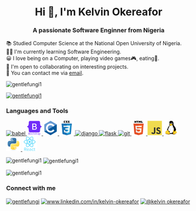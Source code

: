 <!-- Introduction -->

<h1 align="center">Hi 👋, I'm Kelvin Okereafor</h1>
<h3 align="center">A passionate Software Enginner from Nigeria</h3>


📚 Studied Computer Science at the National Open University of Nigeria.<br />
👩‍💻 I'm currently learning Software Engineering.<br />
😀 I love being on a Computer, playing video games🎮, eating🍛.<br />
💬  I'm open to collaborating on interesting projects.<br />
📧 You can contact me via [email](getokereafor@gmail.com).<br />

<!-- My github stats -->
<p align="left"> <img src="https://komarev.com/ghpvc/?username=gentlefungi1&label=Profile%20views&color=0e75b6&style=flat" alt="gentlefungi1" /> </p>

<p align="left"> <a href="https://github.com/ryo-ma/github-profile-trophy"><img src="https://github-profile-trophy.vercel.app/?username=gentlefungi1" alt="gentlefungi1" /></a> </p>

<h3 align="left">Languages and Tools</h3>
<p align="left"> <a href="https://babeljs.io/" target="_blank" rel="noreferrer"> <img src="https://www.vectorlogo.zone/logos/babeljs/babeljs-icon.svg" alt="babel" width="40" height="40"/> </a> <a href="https://getbootstrap.com" target="_blank" rel="noreferrer"> <img src="https://raw.githubusercontent.com/devicons/devicon/master/icons/bootstrap/bootstrap-plain-wordmark.svg" alt="bootstrap" width="40" height="40"/> </a> <a href="https://www.cprogramming.com/" target="_blank" rel="noreferrer"> <img src="https://raw.githubusercontent.com/devicons/devicon/master/icons/c/c-original.svg" alt="c" width="40" height="40"/> </a> <a href="https://www.w3schools.com/css/" target="_blank" rel="noreferrer"> <img src="https://raw.githubusercontent.com/devicons/devicon/master/icons/css3/css3-original-wordmark.svg" alt="css3" width="40" height="40"/> </a> <a href="https://www.djangoproject.com/" target="_blank" rel="noreferrer"> <img src="https://cdn.worldvectorlogo.com/logos/django.svg" alt="django" width="40" height="40"/> </a> <a href="https://flask.palletsprojects.com/" target="_blank" rel="noreferrer"> <img src="https://www.vectorlogo.zone/logos/pocoo_flask/pocoo_flask-icon.svg" alt="flask" width="40" height="40"/> </a> <a href="https://git-scm.com/" target="_blank" rel="noreferrer"> <img src="https://www.vectorlogo.zone/logos/git-scm/git-scm-icon.svg" alt="git" width="40" height="40"/> </a> <a href="https://www.w3.org/html/" target="_blank" rel="noreferrer"> <img src="https://raw.githubusercontent.com/devicons/devicon/master/icons/html5/html5-original-wordmark.svg" alt="html5" width="40" height="40"/> </a> <a href="https://developer.mozilla.org/en-US/docs/Web/JavaScript" target="_blank" rel="noreferrer"> <img src="https://raw.githubusercontent.com/devicons/devicon/master/icons/javascript/javascript-original.svg" alt="javascript" width="40" height="40"/> </a> <a href="https://www.linux.org/" target="_blank" rel="noreferrer"> <img src="https://raw.githubusercontent.com/devicons/devicon/master/icons/linux/linux-original.svg" alt="linux" width="40" height="40"/> </a> <a href="https://www.python.org" target="_blank" rel="noreferrer"> <img src="https://raw.githubusercontent.com/devicons/devicon/master/icons/python/python-original.svg" alt="python" width="40" height="40"/> </a> <a href="https://reactjs.org/" target="_blank" rel="noreferrer"> <img src="https://raw.githubusercontent.com/devicons/devicon/master/icons/react/react-original-wordmark.svg" alt="react" width="40" height="40"/> </a> </p>

<p><img align="left" src="https://github-readme-stats.vercel.app/api/top-langs?username=gentlefungi1&show_icons=true&locale=en&layout=compact" alt="gentlefungi1" /></p>

<p>&nbsp;<img align="center" src="https://github-readme-stats.vercel.app/api?username=gentlefungi1&show_icons=true&locale=en" alt="gentlefungi1" /></p>

<p><img align="center" src="https://github-readme-streak-stats.herokuapp.com/?user=gentlefungi1&" alt="gentlefungi1" /></p>

<h3 align="left">Connect with me</h3>
<p align="left">
<a href="https://twitter.com/gentlefungi" target="blank"><img align="center" src="https://raw.githubusercontent.com/rahuldkjain/github-profile-readme-generator/master/src/images/icons/Social/twitter.svg" alt="gentlefungi" height="30" width="40" /></a>
<a href="https://linkedin.com/in/www.linkedin.com/in/kelvin-okereafor" target="blank"><img align="center" src="https://raw.githubusercontent.com/rahuldkjain/github-profile-readme-generator/master/src/images/icons/Social/linked-in-alt.svg" alt="www.linkedin.com/in/kelvin-okereafor" height="30" width="40" /></a>
<a href="https://medium.com/@kelvin okereafor" target="blank"><img align="center" src="https://raw.githubusercontent.com/rahuldkjain/github-profile-readme-generator/master/src/images/icons/Social/medium.svg" alt="@kelvin okereafor" height="30" width="40" /></a>
</p>

